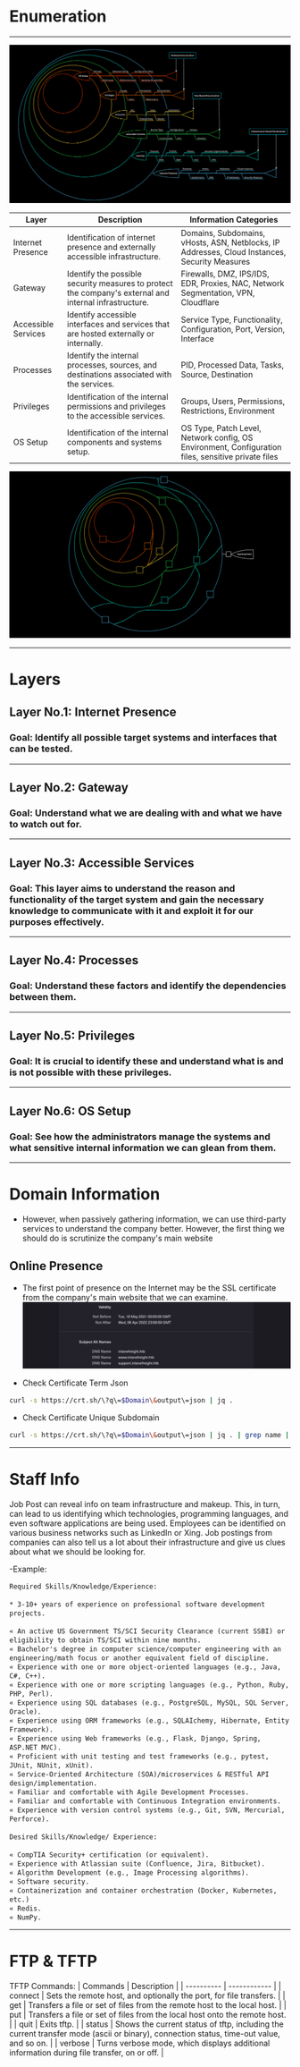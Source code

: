 # Enumeration
---
![Enumerate](/Images/enum-method3.png "Enumerate all the things")



| Layer | Description | Information Categories|
| ---------- |---------------------------|---------------------------|
| Internet Presence | Identification of internet presence and externally accessible infrastructure.| Domains, Subdomains, vHosts, ASN, Netblocks, IP Addresses, Cloud Instances, Security Measures |
| Gateway | Identify the possible security measures to protect the company's external and internal infrastructure. | Firewalls, DMZ, IPS/IDS, EDR, Proxies, NAC, Network Segmentation, VPN, Cloudflare |
| Accessible Services | Identify accessible interfaces and services that are hosted externally or internally. | Service Type, Functionality, Configuration, Port, Version, Interface |
| Processes | Identify the internal processes, sources, and destinations associated with the services. | PID, Processed Data, Tasks, Source, Destination |
| Privileges | Identification of the internal permissions and privileges to the accessible services. | Groups, Users, Permissions, Restrictions, Environment |
| OS Setup | Identification of the internal components and systems setup. | OS Type, Patch Level, Network config, OS Environment, Configuration files, sensitive private files |



![Labirinto](/Images/pentest-labyrinth.png "The squares represent the gaps/vulnerabilities.")

***
# Layers

## Layer No.1: Internet Presence
### Goal: Identify all possible target systems and interfaces that can be tested.
***
## Layer No.2: Gateway
### Goal: Understand what we are dealing with and what we have to watch out for.
***
## Layer No.3: Accessible Services
### Goal: This layer aims to understand the reason and functionality of the target system and gain the necessary knowledge to communicate with it and exploit it for our purposes effectively.
***
## Layer No.4: Processes
### Goal: Understand these factors and identify the dependencies between them.
***
## Layer No.5: Privileges
### Goal: It is crucial to identify these and understand what is and is not possible with these privileges.
***
## Layer No.6: OS Setup
### Goal: See how the administrators manage the systems and what sensitive internal information we can glean from them.

---

# Domain Information

- However, when passively gathering information, we can use third-party services to understand the company better. However, the first thing we should do is scrutinize the company's main website
## Online Presence
- The first point of presence on the Internet may be the SSL certificate from the company's main website that we can examine.
![Domain Info SSL](/Images/DomInfo-1.png "Domain Info SSL Certificate")

- Check Certificate Term Json
```bash
curl -s https://crt.sh/\?q\=$Domain\&output\=json | jq .
```
- Check Certificate Unique Subdomain
```bash
curl -s https://crt.sh/\?q\=$Domain\&output\=json | jq . | grep name | cut -d":" -f2 | grep -v "CN=" | cut -d'"' -f2 | awk '{gsub(/\\n/,"\n");}1;' | sort -u
```
---

# Staff Info

Job Post can reveal info on team infrastructure and makeup.
This, in turn, can lead to us identifying which technologies, programming languages, and even software applications are being used.
Employees can be identified on various business networks such as LinkedIn or Xing. Job postings from companies can also tell us a lot about their infrastructure and give us clues about what we should be looking for.

-Example:
```
Required Skills/Knowledge/Experience:

* 3-10+ years of experience on professional software development projects.

« An active US Government TS/SCI Security Clearance (current SSBI) or eligibility to obtain TS/SCI within nine months.
« Bachelor's degree in computer science/computer engineering with an engineering/math focus or another equivalent field of discipline.
« Experience with one or more object-oriented languages (e.g., Java, C#, C++).
« Experience with one or more scripting languages (e.g., Python, Ruby, PHP, Perl).
« Experience using SQL databases (e.g., PostgreSQL, MySQL, SQL Server, Oracle).
« Experience using ORM frameworks (e.g., SQLAIchemy, Hibernate, Entity Framework).
« Experience using Web frameworks (e.g., Flask, Django, Spring, ASP.NET MVC).
« Proficient with unit testing and test frameworks (e.g., pytest, JUnit, NUnit, xUnit).
« Service-Oriented Architecture (SOA)/microservices & RESTful API design/implementation.
« Familiar and comfortable with Agile Development Processes.
« Familiar and comfortable with Continuous Integration environments.
« Experience with version control systems (e.g., Git, SVN, Mercurial, Perforce).

Desired Skills/Knowledge/ Experience:

« CompTIA Security+ certification (or equivalent).
« Experience with Atlassian suite (Confluence, Jira, Bitbucket).
« Algorithm Development (e.g., Image Processing algorithms).
« Software security.
« Containerization and container orchestration (Docker, Kubernetes, etc.)
« Redis.
« NumPy.
```
***

# FTP & TFTP

TFTP Commands:
| Commands | Description |
| ---------- | ------------ |
| connect | Sets the remote host, and optionally the port, for file transfers. |
| get | Transfers a file or set of files from the remote host to the local host. |
| put | Transfers a file or set of files from the local host onto the remote host. |
| quit | Exits tftp. |
| status | Shows the current status of tftp, including the current transfer mode (ascii or binary), connection status, time-out value, and so on. |
| verbose | Turns verbose mode, which displays additional information during file transfer, on or off. |
